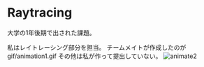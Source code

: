 # Raytracing
大学の1年後期で出された課題。

私はレイトレーシング部分を担当。
チームメイトが作成したのがgif/animation1.gif
その他は私が作って提出していない。
![animate2](https://user-images.githubusercontent.com/60992540/236258458-c2c1ba8e-a922-4a72-b35d-b5e88ec34451.gif)
